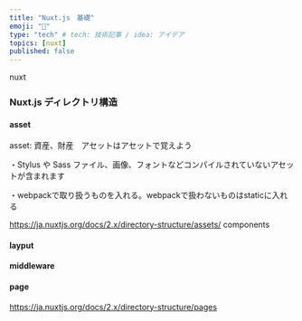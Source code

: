 ```yaml
---
title: "Nuxt.js　基礎"
emoji: "💭"
type: "tech" # tech: 技術記事 / idea: アイデア
topics: [nuxt]
published: false
---
```

nuxt

### Nuxt.js ディレクトリ構造

#### asset
asset: 資産、財産　アセットはアセットで覚えよう

・Stylus や Sass ファイル、画像、フォントなどコンパイルされていないアセットが含まれます

・webpackで取り扱うものを入れる。webpackで扱わないものはstaticに入れる

https://ja.nuxtjs.org/docs/2.x/directory-structure/assets/
components

#### layput

#### middleware

#### page
https://ja.nuxtjs.org/docs/2.x/directory-structure/pages